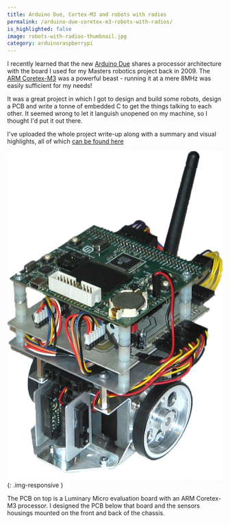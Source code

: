 ```yaml
---
title: Arduino Due, Cortex-M3 and robots with radios
permalink: /arduino-due-coretex-m3-robots-with-radios/
is_highlighted: false
image: robots-with-radios-thumbnail.jpg
category: arduinoraspberrypi
---
```

I recently learned that the new <a title="Arduino Due" href="http://arduino.cc/en/Main/ArduinoBoardDue" target="_blank">Arduino Due</a> shares a processor architecture with the board I used for my Masters robotics project back in 2009. The <a title="ARM Coretex-M3" href="http://www.arm.com/products/processors/cortex-m/cortex-m3.php" target="_blank">ARM Coretex-M3</a> was a powerful beast - running it at a mere 8MHz was easily sufficient for my needs!

It was a great project in which I got to design and build some robots, design a PCB and write a tonne of embedded C to get the things talking to each other. It seemed wrong to let it languish unopened on my machine, so I thought I'd put it out there.

I've uploaded the whole project write-up along with a summary and visual highlights, all of which [can be found here](/cooperative-mobile-robots-meng-project/)

![Mobile robot with ARM coretex M3 processor, as found in the Arduino Due](/img/mobile-robot.jpg){: .img-responsive }

The PCB on top is a Luminary Micro evaluation board with an ARM Coretex-M3 processor. I designed the PCB below that board and the sensors housings mounted on the front and back of the chassis.
